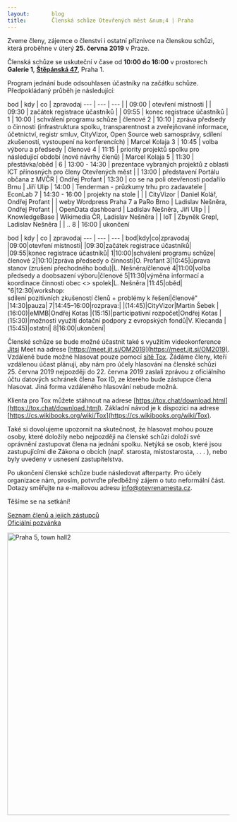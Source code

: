 ```yaml
---
layout:       blog
title:        Členská schůze Otevřených měst &num;4 | Praha
---
```

Zveme členy, zájemce o členství i ostatní příznivce na členskou schůzi, která proběhne v&nbsp;úterý&nbsp;**25.&nbsp;června&nbsp;2019** v Praze.

Členská schůze se uskuteční v čase od **10:00 do 16:00** v prostorech **Galerie 1**, **[Štěpánská 47](https://www.openstreetmap.org/?mlat=50.07966&mlon=14.42564#map=17/50.07967/14.42564&layers=N)**, Praha 1.

Program jednání bude odsouhlasen účastníky na začátku schůze. Předpokládaný průběh je následující:

bod | kdy | co | zpravodaj
--- | --- | --- |
 | 09:00 | otevření místnosti |
 | 09:30 | začátek registrace účastníků |
 | 09:55 | konec registrace účastníků |
1 | 10:00 | schválení programu schůze | členové
2 | 10:10 | zpráva předsedy o činnosti (infrastruktura spolku, transparentnost a zveřejňované informace, účetnictví, registr smluv, CityVizor, Open Source web samosprávy, sdílení zkušeností, vystoupení na konferencích) | Marcel Kolaja
3 | 10:45 | volba výboru a předsedy | členové
4 | 11:15 | priority projektů spolku pro následující období (nové návrhy členů) | Marcel Kolaja
5 | 11:30 | přestávka/oběd |
6 | 13:00 - 14:30 | prezentace vybraných projektů z oblasti ICT přínosných pro členy Otevřených měst |
 | 13:00 | představení Portálu občana z MVČR | Ondřej Profant
 | 13:30 | co se na poli otevřenosti podařilo Brnu | Jiří Ulip
 | 14:00 | Tenderman - průzkumy trhu pro zadavatele | EconLab
7 | 14:30 - 16:00 | projekty na stole |
 | | CityVizor | Daniel Kolář, Ondřej Profant
 | | weby Wordpress Praha 7 a PaRo Brno | Ladislav Nešněra, Ondřej Profant
 | | OpenData dashboard | Ladislav Nešněra, Jiří Ulip
 | | KnowledgeBase | Wikimedia ČR, Ladislav Nešněra
 | | IoT | Zbyněk Grepl, Ladislav Nešněra
 | | ..
8 | 16:00 | ukončení

bod | kdy | co | zpravodaj
--- | --- | --- |
bod|kdy|co|zpravodaj
|09:00|otevření místnosti|
|09:30|začátek registrace účastníků|
|09:55|konec registrace účastníků|
1|10:00|schválení programu schůze|členové
2|10:10|zpráva předsedy o činnosti|O. Profant
3|10:45|úprava stanov (zrušení přechodného bodu)|L. Nešněra/členové
4|11:00|volba předsedy a doobsazení výboru|členové
5|11:30|výměna informací a koordinace činnosti obec <> spolek|L. Nešněra
|11:45|oběd|
"6|12:30|workshop:<br>sdílení pozitivních zkušeností členů + problémy k řešení|členové"
|14:30|pauza|
7|14:45–16:00|rozprava:|
|(14:45)|CityVizor|Martin Šebek
|(16:00)|eMMB|Ondřej Kotas
|(15:15)|participativní rozpočet|Ondřej Kotas
|(15:30)|možnosti využití dotační podpory z evropských fondů|V. Klecanda
|(15:45)|ostatní|
8|16:00|ukončení|

Členské schůze se bude možné účastnit také s využitím videokonference [Jitsi](https://en.wikipedia.org/wiki/Jitsi) Meet na adrese [https://meet.jit.si/OM2019](https://meet.jit.si/OM2019). Vzdáleně bude možné hlasovat pouze pomocí [sítě Tox](https://cs.wikipedia.org/wiki/Tox). Žádáme členy, kteří vzdálenou účast plánují, aby nám pro účely hlasování na členské schůzi 25. června 2019 nejpozději do 22. června 2019 zaslali zprávou z oficiálního účtu datových schránek člena Tox ID, ze kterého bude zástupce člena hlasovat. Jiná forma vzdáleného hlasování nebude možná.

Klienta pro Tox můžete stáhnout na adrese [https://tox.chat/download.html](https://tox.chat/download.html).
Základní návod je k dispozici na adrese [https://cs.wikibooks.org/wiki/Tox](https://cs.wikibooks.org/wiki/Tox).

Také si dovolujeme upozornit na skutečnost, že hlasovat mohou pouze osoby, které doložily nebo nejpozději na členské schůzi doloží své oprávnění zastupovat člena na jednání spolku. Netýká se osob, které jsou zastupujícími dle Zákona o obcích (např. starosta, místostarosta, . . . ), nebo byly uvedeny v usnesení zastupitelstva.

Po ukončení členské schůze bude následovat afterparty. Pro účely organizace nám, prosím, potvrďte předběžný zájem o tuto neformální část. Dotazy směřujte na e-mailovou adresu  [info@otevrenamesta.cz](mailto:info@otevrenamesta.cz).

Těšíme se na setkání!



[Seznam členů a jejich zástupců](http://www.otevrenamesta.cz/clenstvi/#Seznam_členů)<br />
[Oficiální pozvánka](https://gitlab.com/otevrenamesta/documents/raw/master/schuze/2018_06_28/pozvanka/pozvanka.pdf)


<p><a title="Od Jan Záruba [GFDL (http://www.gnu.org/copyleft/fdl.html), CC-BY-SA-3.0 (http://creativecommons.org/licenses/by-sa/3.0/) nebo CC BY-SA 2.5 (https://creativecommons.org/licenses/by-sa/2.5)], z Wikimedia Commons" href="https://commons.wikimedia.org/wiki/File:Praha_5,_town_hall2.jpg"><img width="640" alt="Praha 5, town hall2" src="https://upload.wikimedia.org/wikipedia/commons/thumb/d/dd/Praha_5%2C_town_hall2.jpg/512px-Praha_5%2C_town_hall2.jpg"></a></p>